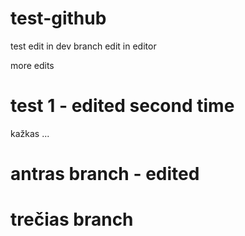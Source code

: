 test-github
===========
test edit in dev branch edit in editor

more edits

# test 1 - edited second time
kažkas ...

# antras branch - edited

# trečias branch
